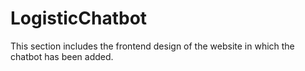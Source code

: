 # LogisticChatbot

This section includes the frontend design of the website in which the chatbot has been added.
